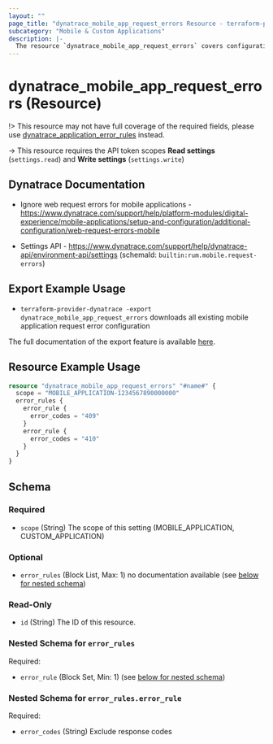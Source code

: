 ```yaml
---
layout: ""
page_title: "dynatrace_mobile_app_request_errors Resource - terraform-provider-dynatrace"
subcategory: "Mobile & Custom Applications"
description: |-
  The resource `dynatrace_mobile_app_request_errors` covers configuration for mobile application request errors
---
```


# dynatrace_mobile_app_request_errors (Resource)

!> This resource may not have full coverage of the required fields, please use [dynatrace_application_error_rules](https://registry.terraform.io/providers/dynatrace-oss/dynatrace/latest/docs/resources/application_error_rules) instead.

-> This resource requires the API token scopes **Read settings** (`settings.read`) and **Write settings** (`settings.write`)

## Dynatrace Documentation

- Ignore web request errors for mobile applications - https://www.dynatrace.com/support/help/platform-modules/digital-experience/mobile-applications/setup-and-configuration/additional-configuration/web-request-errors-mobile

- Settings API - https://www.dynatrace.com/support/help/dynatrace-api/environment-api/settings (schemaId: `builtin:rum.mobile.request-errors`)

## Export Example Usage

- `terraform-provider-dynatrace -export dynatrace_mobile_app_request_errors` downloads all existing mobile application request error configuration

The full documentation of the export feature is available [here](https://dt-url.net/h203qmc).

## Resource Example Usage

```terraform
resource "dynatrace_mobile_app_request_errors" "#name#" {
  scope = "MOBILE_APPLICATION-1234567890000000"
  error_rules {
    error_rule {
      error_codes = "409"
    }
    error_rule {
      error_codes = "410"
    }
  }
}
```

<!-- schema generated by tfplugindocs -->
## Schema

### Required

- `scope` (String) The scope of this setting (MOBILE_APPLICATION, CUSTOM_APPLICATION)

### Optional

- `error_rules` (Block List, Max: 1) no documentation available (see [below for nested schema](#nestedblock--error_rules))

### Read-Only

- `id` (String) The ID of this resource.

<a id="nestedblock--error_rules"></a>
### Nested Schema for `error_rules`

Required:

- `error_rule` (Block Set, Min: 1) (see [below for nested schema](#nestedblock--error_rules--error_rule))

<a id="nestedblock--error_rules--error_rule"></a>
### Nested Schema for `error_rules.error_rule`

Required:

- `error_codes` (String) Exclude response codes
 